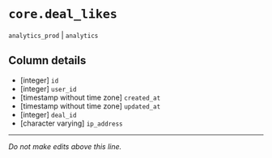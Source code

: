 # `core.deal_likes`
`analytics_prod` | `analytics`

## Column details
* [integer]   `id`
* [integer]   `user_id`
* [timestamp without time zone] `created_at`
* [timestamp without time zone] `updated_at`
* [integer]   `deal_id`
* [character varying] `ip_address`

-------------------------------------------------------------------------------
*Do not make edits above this line.*

